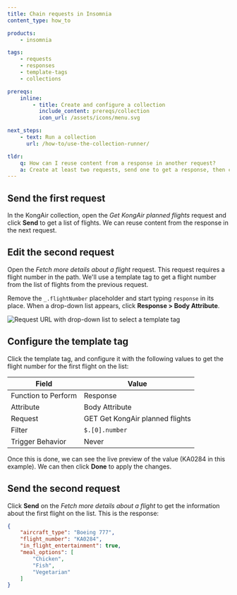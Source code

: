 ```yaml
---
title: Chain requests in Insomnia
content_type: how_to

products:
    - insomnia

tags:
    - requests
    - responses
    - template-tags
    - collections

prereqs:
    inline:
        - title: Create and configure a collection
          include_content: prereqs/collection
          icon_url: /assets/icons/menu.svg

next_steps:
    - text: Run a collection
      url: /how-to/use-the-collection-runner/

tldr:
    q: How can I reuse content from a response in another request?
    a: Create at least two requests, send one to get a response, then configure a template tag in the second request to reuse a value from the first request's response.
---
```


## Send the first request

In the KongAir collection, open the _Get KongAir planned flights_ request and click **Send** to get a list of flights. We can reuse content from the response in the next request.

## Edit the second request

Open the _Fetch more details about a flight_ request. This request requires a flight number in the path. We'll use a template tag to get a flight number from the list of flights from the previous request.

Remove the `_.flightNumber` placeholder and start typing `response` in its place. When a drop-down list appears, click **Response > Body Attribute**.

![Request URL with drop-down list to select a template tag](/assets/images/insomnia/response-autocomplete.png)

## Configure the template tag

Click the template tag, and configure it with the following values to get the flight number for the first flight on the list:

|Field|Value|
|---|---|
|Function to Perform|Response|
|Attribute|Body Attribute|
|Request|GET Get KongAir planned flights|
|Filter|`$.[0].number`|
|Trigger Behavior|Never|

Once this is done, we can see the live preview of the value (KA0284 in this example). We can then click **Done** to apply the changes.

## Send the second request

Click **Send** on the _Fetch more details about a flight_ to get the information about the first flight on the list. This is the response:

```json
{
	"aircraft_type": "Boeing 777",
	"flight_number": "KA0284",
	"in_flight_entertainment": true,
	"meal_options": [
		"Chicken",
		"Fish",
		"Vegetarian"
	]
}
```
